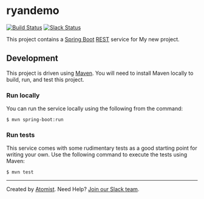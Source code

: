 # ryandemo

[![Build Status](https://travis-ci.org/mygroup/ryandemo.svg?branch=master)](https://travis-ci.org/mygroup/ryandemo)
[![Slack Status](https://join.atomist.com/badge.svg)](https://join.atomist.com)

This project contains a [Spring Boot][boot] [REST][rest] service for My new project.

[boot]: https://projects.spring.io/spring-boot/
[rest]: https://en.wikipedia.org/wiki/Representational_state_transfer

## Development

This project is driven using [Maven][mvn].  You will need to install
Maven locally to build, run, and test this project.

[mvn]: https://maven.apache.org/

### Run locally

You can run the service locally using the following from the command:

```
$ mvn spring-boot:run
```

### Run tests

This service comes with some rudimentary tests as a good starting
point for writing your own.  Use the following command to execute the
tests using Maven:

```
$ mvn test
```

---
Created by [Atomist][atomist].
Need Help?  [Join our Slack team][slack].

[atomist]: https://www.atomist.com/
[slack]: https://join.atomist.com/

